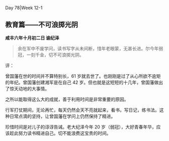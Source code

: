 Day 78|Week 12-1

## 教育篇——不可浪掷光阴

**咸丰六年十月初二日 谕纪泽**

> 余在军中不废学问，读书写字从未间断，惜年老眼蒙，无甚长进。尔今年弱冠，一刻千金，切不可浪掷光阴。

评：

曾国藩在世的时间并不算特别长，61 岁就去世了。也刚刚是过了从心所欲不逾矩的年纪。曾国藩创建湘军是在自己 42 岁。但也就是这短短的十几年，曾国藩做出了惊天动地的大事情。

之所以能取得这么大的成就，善于利用时间是非常重要的原因。

行军打仗期间，无论再忙，每天仍然会天不亮就起来，看书，写日记，练书法。这种日常点滴的坚持，让曾国藩在学问上仍然保持了精进。

珍惜时间是对儿子的谆谆告诫。老大纪泽今年 20 岁（弱冠），大好青春年华，应该趁此努力读书精进自己。切不能浪费这宝贵的时间。

